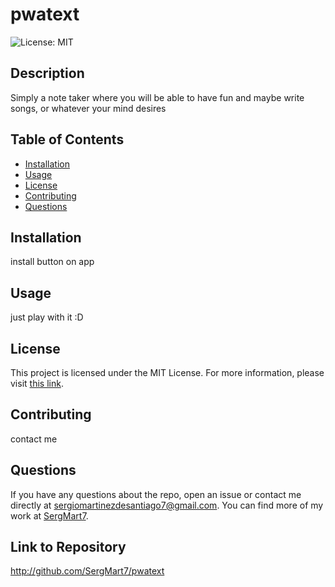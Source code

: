 # pwatext

![License: MIT](https://img.shields.io/badge/License-MIT-yellow.svg)

## Description

Simply a note taker where you will be able to have fun and maybe write songs, or whatever your mind desires

## Table of Contents

- [Installation](#installation)
- [Usage](#usage)
- [License](#license)
- [Contributing](#contributing)
- [Questions](#questions)

## Installation

install button on app

## Usage

just play with it :D

## License

This project is licensed under the MIT License. For more information, please visit [this link](https://opensource.org/licenses/MIT).

## Contributing

contact me

## Questions

If you have any questions about the repo, open an issue or contact me directly at sergiomartinezdesantiago7@gmail.com. You can find more of my work at [SergMart7](https://github.com/SergMart7).

## Link to Repository

http://github.com/SergMart7/pwatext